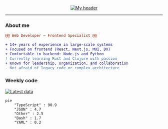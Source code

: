<div align="center">
  <a href="https://skvggor.dev">
    <img src="https://github.com/skvggor/skvggor/assets/958723/d0c9aa9c-0c21-4219-acff-3d4f36f94691" alt="My header" />
  </a>
</div>

---

### About me

```diff
@@ Web Developer — Frontend Specialist @@

+ 14+ years of experience in large-scale systems
+ Focused on frontend (React, Next.js, MUI, DX)
+ Comfortable in backend: Node.js and Python
! Currently learning Rust and Clojure with passion
+ Known for leadership, organization, and collaboration
- Not afraid of legacy code or complex architecture
```

### Weekly code
  
[![Latest data](https://github.com/skvggor/skvggor/actions/workflows/main.yml/badge.svg)](https://github.com/skvggor/skvggor/actions/workflows/main.yml)  
  
<!--START_SECTION:waka-->

```mermaid
pie
    "TypeScript" : 90.9
    "JSON" : 4.7
    "Other" : 2.5
    "Bash" : 1.7
    "YAML" : 0.2
```

<!--END_SECTION:waka-->